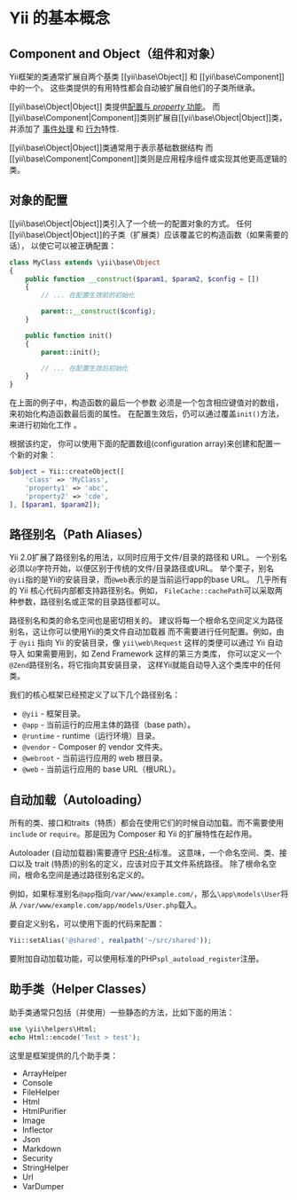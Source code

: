 Yii 的基本概念
=====================


Component and Object（组件和对象）
--------------------

Yii框架的类通常扩展自两个基类 [[yii\base\Object]] 和 [[yii\base\Component]] 中的一个。
这些类提供的有用特性都会自动被扩展自他们的子类所继承。

[[yii\base\Object|Object]] 类提供[配置与 *property* 功能](../api/base/Object.md)。
而[[yii\base\Component|Component]]类则扩展自[[yii\base\Object|Object]]类，并添加了
[事件处理](events.md) 和 [行为](behaviors.md)特性.

[[yii\base\Object|Object]]类通常用于表示基础数据结构
而[[yii\base\Component|Component]]类则是应用程序组件或实现其他更高逻辑的类。


对象的配置
--------------------

[[yii\base\Object|Object]]类引入了一个统一的配置对象的方式。
任何[[yii\base\Object|Object]]的子类（扩展类）应该覆盖它的构造函数（如果需要的话），
以使它可以被正确配置：

```php
class MyClass extends \yii\base\Object
{
    public function __construct($param1, $param2, $config = [])
    {
        // ... 在配置生效前的初始化

        parent::__construct($config);
    }

    public function init()
    {
        parent::init();

        // ... 在配置生效后初始化
    }
}
```

在上面的例子中，构造函数的最后一个参数
必须是一个包含相应键值对的数组，来初始化构造函数最后面的属性。
在配置生效后，仍可以通过覆盖`init()`方法，来进行初始化工作
。

根据该约定，
你可以使用下面的配置数组(configuration array)来创建和配置一个新的对象：

```php
$object = Yii::createObject([
    'class' => 'MyClass',
    'property1' => 'abc',
    'property2' => 'cde',
], [$param1, $param2]);
```


路径别名（Path Aliases）
------------

Yii 2.0扩展了路径别名的用法，以同时应用于文件/目录的路径和 URL。
一个别名必须以`@`字符开始，以便区别于传统的文件/目录路径或URL。
举个栗子，别名`@yii`指的是Yii的安装目录，而`@web`表示的是当前运行app的base URL。
几乎所有的 Yii 核心代码内部都支持路径别名。例如，
`FileCache::cachePath`可以采取两种参数，路径别名或正常的目录路径都可以。

路径别名和类的命名空间也是密切相关的。
建议将每一个根命名空间定义为路径别名，这让你可以使用Yii的类文件自动加载器
而不需要进行任何配置。例如，由于 `@yii` 指向 Yii 的安装目录，像 `yii\web\Request` 这样的类便可以通过 Yii 自动导入
如果需要用到，如 Zend Framework 这样的第三方类库，
你可以定义一个`@Zend`路径别名，将它指向其安装目录，
这样Yii就能自动导入这个类库中的任何类。

我们的核心框架已经预定义了以下几个路径别名：

- `@yii` - 框架目录。
- `@app` - 当前运行的应用主体的路径（base path）。
- `@runtime` - runtime（运行环境）目录。
- `@vendor` - Composer 的 vendor 文件夹。
- `@webroot` - 当前运行应用的 web 根目录。
- `@web` - 当前运行应用的 base URL（根URL）。

自动加载（Autoloading）
-----------

所有的类、接口和traits（特质）都会在使用它们的时候自动加载。而不需要使用
`include` or `require`。那是因为 Composer 和 Yii 的扩展特性在起作用。

Autoloader (自动加载器)需要遵守 [PSR-4](https://github.com/php-fig/fig-standards/blob/master/proposed/psr-4-autoloader/psr-4-autoloader.md)标准。
这意味，一个命名空间、类、接口以及 trait (特质)的别名的定义，应该对应于其文件系统路径。
除了根命名空间，根命名空间是通过路径别名定义的。

例如，如果标准别名`@app`指向`/var/www/example.com/`，那么`\app\models\User`将从
`/var/www/example.com/app/models/User.php`载入。

要自定义别名，可以使用下面的代码来配置：

```php
Yii::setAlias('@shared', realpath('~/src/shared'));
```

要附加自动加载功能，可以使用标准的PHP`spl_autoload_register`注册。

助手类（Helper Classes）
--------------

助手类通常只包括（并使用）一些静态的方法，比如下面的用法：

```php
use \yii\helpers\Html;
echo Html::encode('Test > test');
```

这里是框架提供的几个助手类：

- ArrayHelper
- Console
- FileHelper
- Html
- HtmlPurifier
- Image
- Inflector
- Json
- Markdown
- Security
- StringHelper
- Url
- VarDumper
